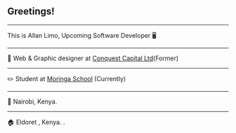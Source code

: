 ## Greetings!

_____________________________________________________________________________________
This is Allan Limo, Upcoming Software Developer :desktop_computer:	

-----------------------------------------------------------
 :briefcase:	Web & Graphic designer at <a href="https://www.conquestcapitalltd.com/" target="_blank">Conquest Capital Ltd</a>(Former)

----------------------------------------------------------
 :pencil2:	Student at <a href="https://moringaschool.com">Moringa School</a> (Currently)

------------------------------------------------------
:pushpin:	Nairobi, Kenya.

----------------------------------------------------------

:house:	Eldoret , Kenya.
.



